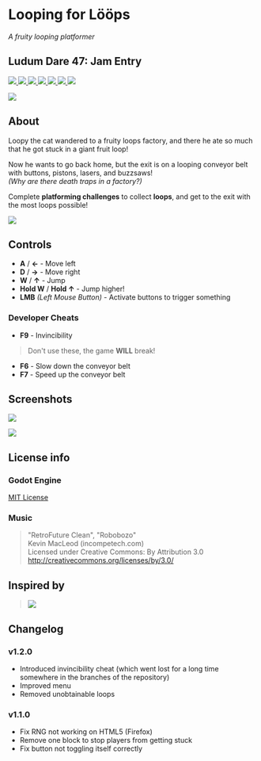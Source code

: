 # Looping for Lööps

_A fruity looping platformer_

## Ludum Dare 47: Jam Entry

[![](https://img.shields.io/badge/overall-3.4-yellowgreen) 
![](https://img.shields.io/badge/fun-3.4-yellowgreen) 
![](https://img.shields.io/badge/innovation-3.1-yellowgreen) 
![](https://img.shields.io/badge/theme-3.1-yellowgreen) 
![](https://img.shields.io/badge/graphics-3.5-yellowgreen) 
![](https://img.shields.io/badge/humor-3.4-yellowgreen)
![](https://img.shields.io/badge/mood-3.3-yellowgreen)](https://ldjam.com/events/ludum-dare/47/$216472)

![](/Sprites/clock.png)

## About

Loopy the cat wandered to a fruity loops factory, and there he ate so much that he got stuck in a giant fruit loop!

Now he wants to go back home, but the exit is on a looping conveyor belt with buttons, pistons, lasers, and buzzsaws!  
_(Why are there death traps in a factory?)_

Complete **platforming challenges** to collect **loops**, and get to the exit with the most loops possible!

![](/Sprites/saw.png)

## Controls

- **A** / **←** - Move left
- **D** / **→** - Move right
- **W** / **↑** - Jump
- **Hold W** / **Hold ↑** - Jump higher!
- **LMB** _(Left Mouse Button)_ - Activate buttons to trigger something

### Developer Cheats

- **F9** - Invincibility

> Don't use these, the game **WILL** break!

- **F6** - Slow down the conveyor belt
- **F7** - Speed up the conveyor belt

## Screenshots

![](/Resources/screenshot1.png)

![](/Resources/screenshot2.png)

## License info

### Godot Engine

[MIT License](https://github.com/godotengine/godot/blob/master/LICENSE.txt)

### Music

> "RetroFuture Clean", "Robobozo"  
> Kevin MacLeod (incompetech.com)  
> Licensed under Creative Commons: By Attribution 3.0  
> http://creativecommons.org/licenses/by/3.0/

## Inspired by

> ![](/Resources/loopsmeme.jpg)

## Changelog

### v1.2.0

- Introduced invincibility cheat (which went lost for a long time somewhere in the branches of the repository)
- Improved menu
- Removed unobtainable loops

### v1.1.0

- Fix RNG not working on HTML5 (Firefox)
- Remove one block to stop players from getting stuck
- Fix button not toggling itself correctly
